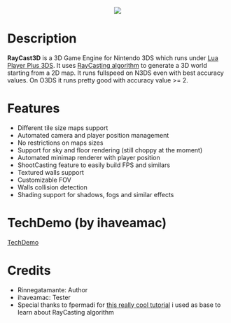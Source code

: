 <p align="center">
	<img src="http://rinnegatamante.it/raycast3dlogo.png"/>
</p>

# Description

**RayCast3D** is a 3D Game Engine for Nintendo 3DS which runs under [Lua Player Plus 3DS](https://github.com/Rinnegatamante/lpp-3ds).
It uses [RayCasting algorithm](https://en.wikipedia.org/wiki/Ray_casting) to generate a 3D world starting from a 2D map.
It runs fullspeed on N3DS even with best accuracy values. On O3DS it runs pretty good with accuracy value >= 2.

# Features

* Different tile size maps support
* Automated camera and player position management
* No restrictions on maps sizes
* Support for sky and floor rendering (still choppy at the moment)
* Automated minimap renderer with player position
* ShootCasting feature to easily build FPS and similars
* Textured walls support
* Customizable FOV
* Walls collision detection
* Shading support for shadows, fogs and similar effects

# TechDemo (by ihaveamac)

[TechDemo](https://www.youtube.com/watch?v=lWFZMdCD-4c)

# Credits

* Rinnegatamante: Author
* ihaveamac: Tester
* Special thanks to fpermadi for [this really cool tutorial](http://permadi.com/1996/05/ray-casting-tutorial-table-of-contents/) i used as base to learn about RayCasting algorithm

